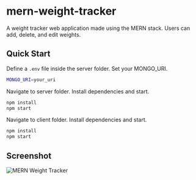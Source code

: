# mern-weight-tracker

A weight tracker web application made using the MERN stack. Users can add, delete, and edit weights.

## Quick Start
Define a `.env` file inside the server folder. Set your MONGO_URI.
```bash
MONGO_URI=your_uri
```
Navigate to server folder. Install dependencies and start.
```bash
npm install
npm start
```
Navigate to client folder. Install dependencies and start.
```bash
npm install
npm start
```

## Screenshot
![MERN Weight Tracker](https://i.imgur.com/ZX0bXGk.png "MERN Weight Tracker")

